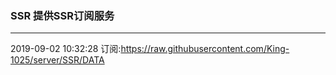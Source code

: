 ### SSR 提供SSR订阅服务
---
2019-09-02 10:32:28 订阅:https://raw.githubusercontent.com/King-1025/server/SSR/DATA

